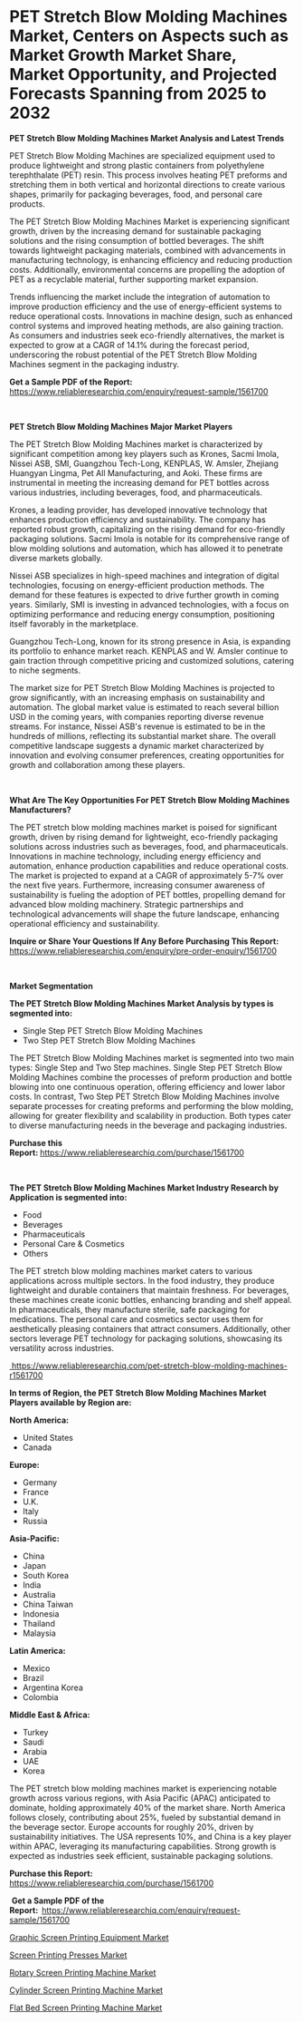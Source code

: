 <p><h1>PET Stretch Blow Molding Machines Market, Centers on Aspects such as Market Growth Market Share, Market Opportunity, and Projected Forecasts Spanning from 2025 to 2032</h1></p><p><strong>PET Stretch Blow Molding Machines Market Analysis and Latest Trends</strong></p>
<p><p>PET Stretch Blow Molding Machines are specialized equipment used to produce lightweight and strong plastic containers from polyethylene terephthalate (PET) resin. This process involves heating PET preforms and stretching them in both vertical and horizontal directions to create various shapes, primarily for packaging beverages, food, and personal care products.</p><p>The PET Stretch Blow Molding Machines Market is experiencing significant growth, driven by the increasing demand for sustainable packaging solutions and the rising consumption of bottled beverages. The shift towards lightweight packaging materials, combined with advancements in manufacturing technology, is enhancing efficiency and reducing production costs. Additionally, environmental concerns are propelling the adoption of PET as a recyclable material, further supporting market expansion.</p><p>Trends influencing the market include the integration of automation to improve production efficiency and the use of energy-efficient systems to reduce operational costs. Innovations in machine design, such as enhanced control systems and improved heating methods, are also gaining traction. As consumers and industries seek eco-friendly alternatives, the market is expected to grow at a CAGR of 14.1% during the forecast period, underscoring the robust potential of the PET Stretch Blow Molding Machines segment in the packaging industry.</p></p>
<p><strong>Get a Sample PDF of the Report:&nbsp;</strong> <a href="https://www.reliableresearchiq.com/enquiry/request-sample/1561700?utm_campaign=1137&utm_medium=2&utm_source=Github&utm_content=ia&utm_term=08042025&utm_id=pet-stretch-blow-molding-machines">https://www.reliableresearchiq.com/enquiry/request-sample/1561700</a></p>
<p>&nbsp;</p>
<p><strong>PET Stretch Blow Molding Machines Major Market Players</strong></p>
<p><p>The PET Stretch Blow Molding Machines market is characterized by significant competition among key players such as Krones, Sacmi Imola, Nissei ASB, SMI, Guangzhou Tech-Long, KENPLAS, W. Amsler, Zhejiang Huangyan Lingma, Pet All Manufacturing, and Aoki. These firms are instrumental in meeting the increasing demand for PET bottles across various industries, including beverages, food, and pharmaceuticals.</p><p>Krones, a leading provider, has developed innovative technology that enhances production efficiency and sustainability. The company has reported robust growth, capitalizing on the rising demand for eco-friendly packaging solutions. Sacmi Imola is notable for its comprehensive range of blow molding solutions and automation, which has allowed it to penetrate diverse markets globally.</p><p>Nissei ASB specializes in high-speed machines and integration of digital technologies, focusing on energy-efficient production methods. The demand for these features is expected to drive further growth in coming years. Similarly, SMI is investing in advanced technologies, with a focus on optimizing performance and reducing energy consumption, positioning itself favorably in the marketplace.</p><p>Guangzhou Tech-Long, known for its strong presence in Asia, is expanding its portfolio to enhance market reach. KENPLAS and W. Amsler continue to gain traction through competitive pricing and customized solutions, catering to niche segments.</p><p>The market size for PET Stretch Blow Molding Machines is projected to grow significantly, with an increasing emphasis on sustainability and automation. The global market value is estimated to reach several billion USD in the coming years, with companies reporting diverse revenue streams. For instance, Nissei ASB's revenue is estimated to be in the hundreds of millions, reflecting its substantial market share. The overall competitive landscape suggests a dynamic market characterized by innovation and evolving consumer preferences, creating opportunities for growth and collaboration among these players.</p></p>
<p>&nbsp;</p>
<p><strong>What Are The Key Opportunities For PET Stretch Blow Molding Machines Manufacturers?</strong></p>
<p><p>The PET stretch blow molding machines market is poised for significant growth, driven by rising demand for lightweight, eco-friendly packaging solutions across industries such as beverages, food, and pharmaceuticals. Innovations in machine technology, including energy efficiency and automation, enhance production capabilities and reduce operational costs. The market is projected to expand at a CAGR of approximately 5-7% over the next five years. Furthermore, increasing consumer awareness of sustainability is fueling the adoption of PET bottles, propelling demand for advanced blow molding machinery. Strategic partnerships and technological advancements will shape the future landscape, enhancing operational efficiency and sustainability.</p></p>
<p><strong>Inquire or Share Your Questions If Any Before Purchasing This Report:</strong> <a href="https://www.reliableresearchiq.com/enquiry/pre-order-enquiry/1561700?utm_campaign=1137&utm_medium=2&utm_source=Github&utm_content=ia&utm_term=08042025&utm_id=pet-stretch-blow-molding-machines">https://www.reliableresearchiq.com/enquiry/pre-order-enquiry/1561700</a></p>
<p>&nbsp;</p>
<p><strong>Market Segmentation</strong></p>
<p><strong>The PET Stretch Blow Molding Machines Market Analysis by types is segmented into:</strong></p>
<p><ul><li>Single Step PET Stretch Blow Molding Machines</li><li>Two Step PET Stretch Blow Molding Machines</li></ul></p>
<p><p>The PET Stretch Blow Molding Machines market is segmented into two main types: Single Step and Two Step machines. Single Step PET Stretch Blow Molding Machines combine the processes of preform production and bottle blowing into one continuous operation, offering efficiency and lower labor costs. In contrast, Two Step PET Stretch Blow Molding Machines involve separate processes for creating preforms and performing the blow molding, allowing for greater flexibility and scalability in production. Both types cater to diverse manufacturing needs in the beverage and packaging industries.</p></p>
<p><strong>Purchase this Report:&nbsp;</strong><a href="https://www.reliableresearchiq.com/purchase/1561700?utm_campaign=1137&utm_medium=2&utm_source=Github&utm_content=ia&utm_term=08042025&utm_id=pet-stretch-blow-molding-machines">https://www.reliableresearchiq.com/purchase/1561700</a></p>
<p>&nbsp;</p>
<p><strong>The PET Stretch Blow Molding Machines Market Industry Research by Application is segmented into:</strong></p>
<p><ul><li>Food</li><li>Beverages</li><li>Pharmaceuticals</li><li>Personal Care & Cosmetics</li><li>Others</li></ul></p>
<p><p>The PET stretch blow molding machines market caters to various applications across multiple sectors. In the food industry, they produce lightweight and durable containers that maintain freshness. For beverages, these machines create iconic bottles, enhancing branding and shelf appeal. In pharmaceuticals, they manufacture sterile, safe packaging for medications. The personal care and cosmetics sector uses them for aesthetically pleasing containers that attract consumers. Additionally, other sectors leverage PET technology for packaging solutions, showcasing its versatility across industries.</p></p>
<p><a href="https://www.reliableresearchiq.com/pet-stretch-blow-molding-machines-r1561700?utm_campaign=1137&utm_medium=2&utm_source=Github&utm_content=ia&utm_term=08042025&utm_id=pet-stretch-blow-molding-machines">&nbsp;https://www.reliableresearchiq.com/pet-stretch-blow-molding-machines-r1561700</a></p>
<p><strong>In terms of Region, the PET Stretch Blow Molding Machines Market Players available by Region are:</strong></p>
<p>
    <p> <strong> North America: </strong>
        <ul>
            <li>United States</li>
            <li>Canada</li>
        </ul>
        </p> 
    <p> <strong> Europe: </strong>
        <ul>
            <li>Germany</li>
            <li>France</li>
            <li>U.K.</li>
            <li>Italy</li>
            <li>Russia</li>
        </ul>
        </p> 
    <p> <strong> Asia-Pacific: </strong>
        <ul>
            <li>China</li>
            <li>Japan</li>
            <li>South Korea</li>
            <li>India</li>
            <li>Australia</li>
            <li>China Taiwan</li>
            <li>Indonesia</li>
            <li>Thailand</li>
            <li>Malaysia</li>
        </ul>
        </p> 
    <p> <strong> Latin America: </strong>
        <ul>
            <li>Mexico</li>
            <li>Brazil</li>
            <li>Argentina Korea</li>
            <li>Colombia</li>
        </ul>
        </p> 
    <p> <strong> Middle East & Africa: </strong>
        <ul>
            <li>Turkey</li>
            <li>Saudi</li>
            <li>Arabia</li>
            <li>UAE</li>
            <li>Korea</li>
        </ul>
    </p>
    </p>
<p><p>The PET stretch blow molding machines market is experiencing notable growth across various regions, with Asia Pacific (APAC) anticipated to dominate, holding approximately 40% of the market share. North America follows closely, contributing about 25%, fueled by substantial demand in the beverage sector. Europe accounts for roughly 20%, driven by sustainability initiatives. The USA represents 10%, and China is a key player within APAC, leveraging its manufacturing capabilities. Strong growth is expected as industries seek efficient, sustainable packaging solutions.</p></p>
<p><strong>Purchase this Report: </strong><a href="https://www.reliableresearchiq.com/purchase/1561700?utm_campaign=1137&utm_medium=2&utm_source=Github&utm_content=ia&utm_term=08042025&utm_id=pet-stretch-blow-molding-machines">https://www.reliableresearchiq.com/purchase/1561700</a></p>
<p>&nbsp;<strong>Get a Sample PDF of the Report:&nbsp;&nbsp;</strong><a href="https://www.reliableresearchiq.com/enquiry/request-sample/1561700?utm_campaign=1137&utm_medium=2&utm_source=Github&utm_content=ia&utm_term=08042025&utm_id=pet-stretch-blow-molding-machines">https://www.reliableresearchiq.com/enquiry/request-sample/1561700</a></p>
<p><strong></strong></p>
<p><p><a href="https://github.com/resiebustin/Market-Research-Report-List-1/blob/main/graphic-screen-printing-equipment-market.md?utm_campaign=1137&utm_medium=2&utm_source=Github&utm_content=ia&utm_term=08042025&utm_id=pet-stretch-blow-molding-machines">Graphic Screen Printing Equipment Market</a></p><p><a href="https://github.com/safatabhee/Market-Research-Report-List-1/blob/main/screen-printing-presses-market.md?utm_campaign=1137&utm_medium=2&utm_source=Github&utm_content=ia&utm_term=08042025&utm_id=pet-stretch-blow-molding-machines">Screen Printing Presses Market</a></p><p><a href="https://github.com/dubelsuehsik/Market-Research-Report-List-1/blob/main/rotary-screen-printing-machine-market.md?utm_campaign=1137&utm_medium=2&utm_source=Github&utm_content=ia&utm_term=08042025&utm_id=pet-stretch-blow-molding-machines">Rotary Screen Printing Machine Market</a></p><p><a href="https://github.com/rndwazeri/Market-Research-Report-List-1/blob/main/cylinder-screen-printing-machine-market.md?utm_campaign=1137&utm_medium=2&utm_source=Github&utm_content=ia&utm_term=08042025&utm_id=pet-stretch-blow-molding-machines">Cylinder Screen Printing Machine Market</a></p><p><a href="https://github.com/lolahberkik5/Market-Research-Report-List-1/blob/main/flat-bed-screen-printing-machine-market.md?utm_campaign=1137&utm_medium=2&utm_source=Github&utm_content=ia&utm_term=08042025&utm_id=pet-stretch-blow-molding-machines">Flat Bed Screen Printing Machine Market</a></p></p>
